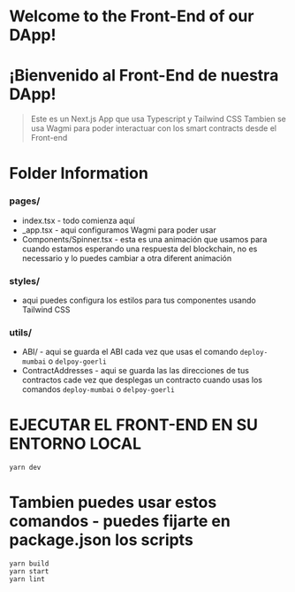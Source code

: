 # Welcome to the Front-End of our DApp!
# ¡Bienvenido al Front-End de nuestra DApp!
> Este es un Next.js App que usa Typescript y Tailwind CSS
> Tambien se usa Wagmi para poder interactuar con los smart contracts desde el Front-end

# Folder Information
### pages/
* index.tsx - todo comienza aquí
* _app.tsx - aqui configuramos Wagmi para poder usar 
* Components/Spinner.tsx - esta es una animación que usamos para cuando estamos esperando una respuesta del blockchain, no es necessario y lo puedes cambiar a otra diferent animación
### styles/
* aqui puedes configura los estilos para tus componentes usando Tailwind CSS
### utils/
* ABI/ - aqui se guarda el ABI cada vez que usas el comando `deploy-mumbai` o `delpoy-goerli` 
* ContractAddresses - aqui se guarda las las direcciones de tus contractos cade vez que desplegas un contracto cuando usas los comandos `deploy-mumbai` o `delpoy-goerli` 

# EJECUTAR EL FRONT-END EN SU ENTORNO LOCAL
```
yarn dev
```

# Tambien puedes usar estos comandos - puedes fijarte en package.json los scripts
```
yarn build
yarn start
yarn lint

```